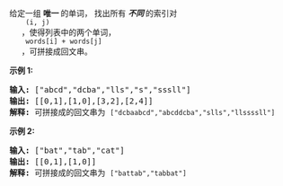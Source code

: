 <html>
 <body>
  <p>
   给定一组
   <strong>
    唯一
   </strong>
   的单词， 找出所有
   <strong>
    <em>
     不同
    </em>
   </strong>
   的索引对
   <code>
    (i, j)
   </code>
   ，使得列表中的两个单词，
   <code>
    words[i] + words[j]
   </code>
   ，可拼接成回文串。
  </p>
  <p>
   <strong>
    示例 1:
   </strong>
  </p>
  <pre><strong>输入: </strong>["abcd","dcba","lls","s","sssll"]
<strong>输出: </strong>[[0,1],[1,0],[3,2],[2,4]] 
<strong>解释: </strong>可拼接成的回文串为 <code>["dcbaabcd","abcddcba","slls","llssssll"]</code>
</pre>
  <p>
   <strong>
    示例 2:
   </strong>
  </p>
  <pre><strong>输入: </strong>["bat","tab","cat"]
<strong>输出: </strong>[[0,1],[1,0]] 
<strong>解释: </strong>可拼接成的回文串为 <code>["battab","tabbat"]</code></pre>
 </body>
</html>